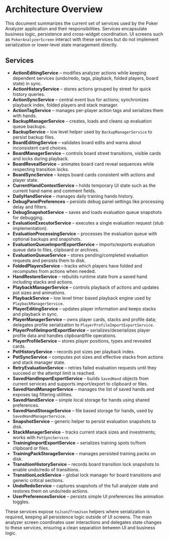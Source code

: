 # Architecture Overview

This document summarizes the current set of services used by the Poker Analyzer application and their responsibilities. Services encapsulate business logic, persistence and cross-widget coordination. UI screens such as `PokerAnalyzerScreen` interact with these services but do not implement serialization or lower-level state management directly.

## Services

- **ActionEditingService** – modifies analyzer actions while keeping dependent services (undo/redo, tags, playback, folded players, board state) in sync.
- **ActionHistoryService** – stores actions grouped by street for quick history queries.
- **ActionSyncService** – central event bus for actions; synchronizes playback index, folded players and stack manager.
- **ActionTagService** – manages per-player action tags and serializes them with hands.
- **BackupManagerService** – creates, loads and cleans up evaluation queue backups.
- **BackupService** – low level helper used by `BackupManagerService` to persist backup files.
- **BoardEditingService** – validates board edits and warns about inconsistent card choices.
- **BoardManagerService** – controls board street transitions, visible cards and locks during playback.
- **BoardRevealService** – animates board card reveal sequences while respecting transition locks.
- **BoardSyncService** – keeps board cards consistent with actions and player state.
- **CurrentHandContextService** – holds temporary UI state such as the current hand name and comment fields.
- **DailyHandService** – manages daily training hands history.
- **DebugPanelPreferences** – persists debug panel settings like processing delay and filters.
- **DebugSnapshotService** – saves and loads evaluation queue snapshots for debugging.
- **EvaluationExecutorService** – executes a single evaluation request (stub implementation).
- **EvaluationProcessingService** – processes the evaluation queue with optional backups and snapshots.
- **EvaluationQueueImportExportService** – imports/exports evaluation queue data to files, clipboard or archives.
- **EvaluationQueueService** – stores pending/completed evaluation requests and persists them to disk.
- **FoldedPlayersService** – tracks which players have folded and recomputes from actions when needed.
- **HandRestoreService** – rebuilds runtime state from a saved hand including stacks and actions.
- **PlaybackManagerService** – controls playback of actions and updates pot sizes and animations.
- **PlaybackService** – low level timer based playback engine used by `PlaybackManagerService`.
- **PlayerEditingService** – updates player information and keeps stacks and playback in sync.
- **PlayerManagerService** – owns player cards, stacks and profile data; delegates profile serialization to `PlayerProfileImportExportService`.
- **PlayerProfileImportExportService** – serializes/deserializes player profile data and handles clipboard/file operations.
- **PlayerProfileService** – stores player positions, types and revealed cards.
- **PotHistoryService** – records pot sizes per playback index.
- **PotSyncService** – computes pot sizes and effective stacks from actions and stack manager state.
- **RetryEvaluationService** – retries failed evaluation requests until they succeed or the attempt limit is reached.
- **SavedHandImportExportService** – builds `SavedHand` objects from current services and supports import/export to clipboard or files.
- **SavedHandManagerService** – manages the list of saved hands and exposes tag filtering utilities.
- **SavedHandService** – simple local storage for hands using shared preferences.
- **SavedHandStorageService** – file based storage for hands, used by `SavedHandManagerService`.
- **SnapshotService** – generic helper to persist evaluation snapshots to disk.
- **StackManagerService** – tracks current stack sizes and investments; works with `PotSyncService`.
- **TrainingImportExportService** – serializes training spots to/from clipboard or files.
- **TrainingPackStorageService** – manages persisted training packs on disk.
- **TransitionHistoryService** – records board transition lock snapshots to enable undo/redo of transitions.
- **TransitionLockService** – global lock manager for board transitions and generic critical sections.
- **UndoRedoService** – captures snapshots of the full analyzer state and restores them on undo/redo actions.
- **UserPreferencesService** – persists simple UI preferences like animation toggles.

These services expose `toJson`/`fromJson` helpers where serialization is required, keeping all persistence logic outside of UI screens. The main analyzer screen coordinates user interactions and delegates state changes to these services, ensuring a clean separation between UI and business logic.
